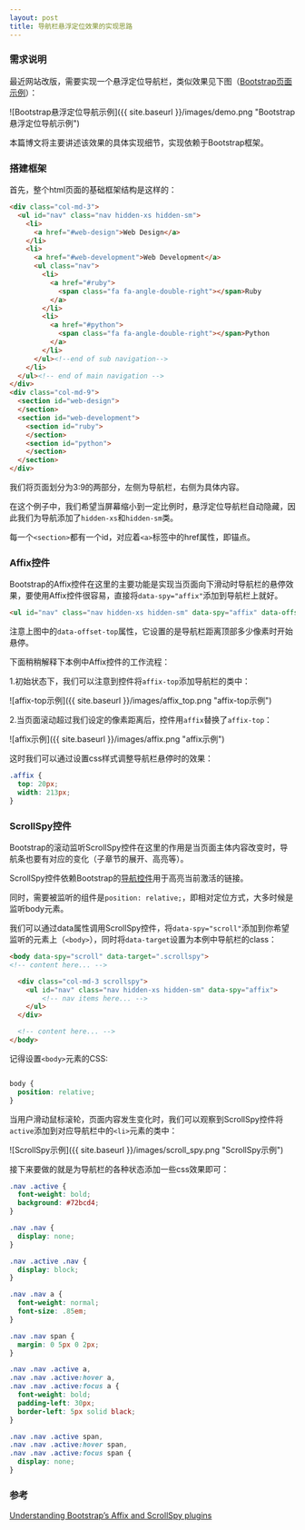 ```yaml
---
layout: post
title: 导航栏悬浮定位效果的实现思路
---
```


### 需求说明
最近网站改版，需要实现一个悬浮定位导航栏，类似效果见下图（[Bootstrap页面示例](http://v3.bootcss.com/components/)）：

![Bootstrap悬浮定位导航示例]({{ site.baseurl }}/images/demo.png "Bootstrap悬浮定位导航示例")

本篇博文将主要讲述该效果的具体实现细节，实现依赖于Bootstrap框架。

### 搭建框架
首先，整个html页面的基础框架结构是这样的：

```html
<div class="col-md-3">
  <ul id="nav" class="nav hidden-xs hidden-sm">
    <li>
      <a href="#web-design">Web Design</a>
    </li>
    <li>
      <a href="#web-development">Web Development</a>
      <ul class="nav">
        <li>
          <a href="#ruby">
            <span class="fa fa-angle-double-right"></span>Ruby
          </a>
        </li>
        <li>
          <a href="#python">
            <span class="fa fa-angle-double-right"></span>Python
          </a>
        </li>
      </ul><!--end of sub navigation-->
    </li>
  </ul><!-- end of main navigation -->
</div>
<div class="col-md-9">
  <section id="web-design">
  </section>
  <section id="web-development">
    <section id="ruby">
    </section>
    <section id="python">
    </section>
  </section>
</div>
```
我们将页面划分为3:9的两部分，左侧为导航栏，右侧为具体内容。

在这个例子中，我们希望当屏幕缩小到一定比例时，悬浮定位导航栏自动隐藏，因此我们为导航添加了`hidden-xs`和`hidden-sm`类。

每一个`<section>`都有一个id，对应着`<a>`标签中的href属性，即锚点。

### Affix控件
Bootstrap的Affix控件在这里的主要功能是实现当页面向下滑动时导航栏的悬停效果，要使用Affix控件很容易，直接将`data-spy="affix"`添加到导航栏上就好。

```html
<ul id="nav" class="nav hidden-xs hidden-sm" data-spy="affix" data-offset-top="380" >
```
注意上图中的`data-offset-top`属性，它设置的是导航栏距离顶部多少像素时开始悬停。

下面稍稍解释下本例中Affix控件的工作流程：

1.初始状态下，我们可以注意到控件将`affix-top`添加导航栏的类中：

![affix-top示例]({{ site.baseurl }}/images/affix_top.png "affix-top示例")

2.当页面滚动超过我们设定的像素距离后，控件用`affix`替换了`affix-top`：

![affix示例]({{ site.baseurl }}/images/affix.png "affix示例")

这时我们可以通过设置css样式调整导航栏悬停时的效果：

```css
.affix {
  top: 20px;
  width: 213px;
}
```

### ScrollSpy控件
Bootstrap的滚动监听ScrollSpy控件在这里的作用是当页面主体内容改变时，导航条也要有对应的变化（子章节的展开、高亮等）。

ScrollSpy控件依赖Bootstrap的[导航控件](http://v3.bootcss.com/components/#nav)用于高亮当前激活的链接。

同时，需要被监听的组件是`position: relative;`，即相对定位方式，大多时候是监听body元素。

我们可以通过data属性调用ScrollSpy控件，将`data-spy="scroll"`添加到你希望监听的元素上（`<body>`），同时将`data-target`设置为本例中导航栏的class：

```html
<body data-spy="scroll" data-target=".scrollspy">
<!-- content here... -->

  <div class="col-md-3 scrollspy">
    <ul id="nav" class="nav hidden-xs hidden-sm" data-spy="affix">
        <!-- nav items here... -->
    </ul>
  </div>

  <!-- content here... -->
</body>
```
记得设置`<body>`元素的CSS:

```css

body {
  position: relative;
}
```
当用户滑动鼠标滚轮，页面内容发生变化时，我们可以观察到ScrollSpy控件将`active`添加到对应导航栏中的`<li>`元素的类中：

![ScrollSpy示例]({{ site.baseurl }}/images/scroll_spy.png "ScrollSpy示例")

接下来要做的就是为导航栏的各种状态添加一些css效果即可：

```css
.nav .active {
  font-weight: bold;
  background: #72bcd4;
}

.nav .nav {
  display: none;
}

.nav .active .nav {
  display: block;
}

.nav .nav a {
  font-weight: normal;
  font-size: .85em;
}

.nav .nav span {
  margin: 0 5px 0 2px;
}

.nav .nav .active a,
.nav .nav .active:hover a,
.nav .nav .active:focus a {
  font-weight: bold;
  padding-left: 30px;
  border-left: 5px solid black;
}

.nav .nav .active span,
.nav .nav .active:hover span,
.nav .nav .active:focus span {
  display: none;
}
```
### 参考

[Understanding Bootstrap’s Affix and ScrollSpy plugins](http://www.sitepoint.com/understanding-bootstraps-affix-scrollspy-plugins/)